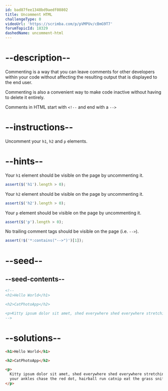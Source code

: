 ```yaml
---
id: bad87fee1348bd9aedf08802
title: Uncomment HTML
challengeType: 0
videoUrl: 'https://scrimba.com/p/pVMPUv/cBmG9T7'
forumTopicId: 18329
dashedName: uncomment-html
---
```


# --description--

Commenting is a way that you can leave comments for other developers within your code without affecting the resulting output that is displayed to the end user.

Commenting is also a convenient way to make code inactive without having to delete it entirely.

Comments in HTML start with `<!--` and end with a `-->`

# --instructions--

Uncomment your `h1`, `h2` and `p` elements.

# --hints--

Your `h1` element should be visible on the page by uncommenting it.

```js
assert($('h1').length > 0);
```

Your `h2` element should be visible on the page by uncommenting it.

```js
assert($('h2').length > 0);
```

Your `p` element should be visible on the page by uncommenting it.

```js
assert($('p').length > 0);
```

No trailing comment tags should be visible on the page (i.e. `-->`).

```js
assert(!$('*:contains("-->")')[1]);
```

# --seed--

## --seed-contents--

```html
<!--
<h1>Hello World</h1>

<h2>CatPhotoApp</h2>

<p>Kitty ipsum dolor sit amet, shed everywhere shed everywhere stretching attack your ankles chase the red dot, hairball run catnip eat the grass sniff.</p>
-->
```

# --solutions--

```html
<h1>Hello World</h1>

<h2>CatPhotoApp</h2>

<p>
  Kitty ipsum dolor sit amet, shed everywhere shed everywhere stretching attack
  your ankles chase the red dot, hairball run catnip eat the grass sniff.
</p>
```
